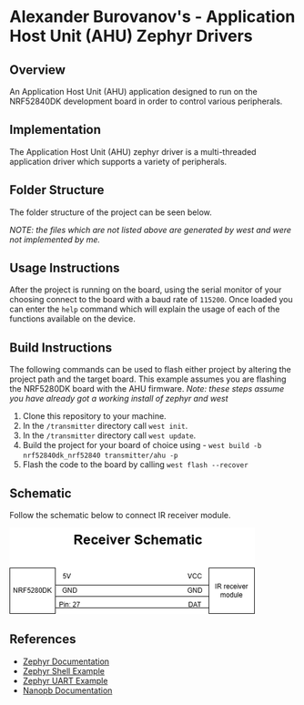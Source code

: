 # Alexander Burovanov's - Application Host Unit (AHU) Zephyr Drivers

## Overview

An Application Host Unit (AHU) application designed to run on the NRF52840DK development board in order to control various peripherals.

## Implementation

The Application Host Unit (AHU) zephyr driver is a multi-threaded application driver which supports a variety of peripherals.

## Folder Structure

The folder structure of the project can be seen below.

*NOTE: the files which are not listed above are generated by west and were not implemented by me.*

## Usage Instructions

After the project is running on the board, using the serial monitor of your choosing connect to the board with a baud rate of `115200`.
Once loaded you can enter the `help` command which will explain the usage of each of the functions available on the device.

## Build Instructions

The following commands can be used to flash either project by altering the project path and the target board.
This example assumes you are flashing the NRF5280DK board with the AHU firmware.
*Note: these steps assume you have already got a working install of zephyr and west*

1. Clone this repository to your machine.
2. In the `/transmitter` directory call `west init`.
3. In the `/transmitter` directory call `west update`.
4. Build the project for your board of choice using - `west build -b nrf52840dk_nrf52840 transmitter/ahu -p`
5. Flash the code to the board by calling `west flash --recover`

## Schematic
Follow the schematic below to connect IR receiver module. 

![IR receiver schematic](https://github.com/aburo8/ir-remote-saturn-yellow/blob/977f3a598cfff972f41ca59fe586d0faf8fe6172/assets/receiver_schematic.drawio.png)

## References

- [Zephyr Documentation](https://docs.zephyrproject.org/latest/index.html)
- [Zephyr Shell Example](https://docs.zephyrproject.org/latest/services/shell/index.html)
- [Zephyr UART Example](https://docs.zephyrproject.org/latest/samples/drivers/uart/echo_bot/README.html)
- [Nanopb Documentation](https://jpa.kapsi.fi/nanopb/)
